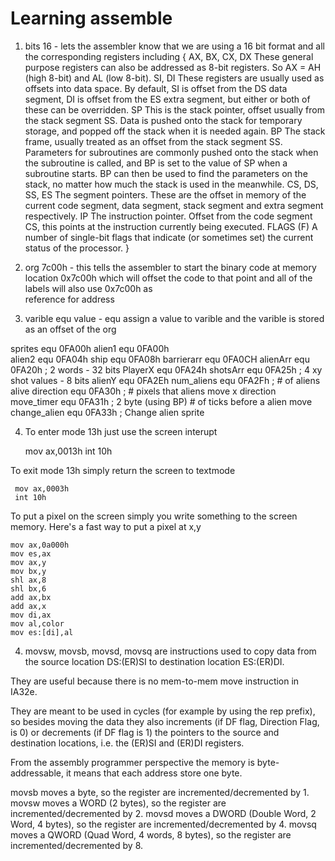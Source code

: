 # Learning assemble

1. bits 16 - lets the assembler know that we are using a 16 bit format and all the corresponding registers including {
    AX, BX, CX, DX
    These general purpose registers can also be addressed as 8-bit registers. So AX = AH (high 8-bit) and AL (low 8-bit).
    SI, DI
    These registers are usually used as offsets into data space. By default, SI is offset from the DS data segment, DI is offset from the ES extra segment, but either or both of these can be overridden.
    SP
    This is the stack pointer, offset usually from the stack segment SS. Data is pushed onto the stack for temporary storage, and popped off the stack when it is needed again.
    BP
    The stack frame, usually treated as an offset from the stack segment SS. Parameters for subroutines are commonly pushed onto the stack when the subroutine is called, and BP is set to the value of SP when a subroutine starts. BP can then be used to find the parameters on the stack, no matter how much the stack is used in the meanwhile.
    CS, DS, SS, ES
    The segment pointers. These are the offset in memory of the current code segment, data segment, stack segment and extra segment respectively.
    IP
    The instruction pointer. Offset from the code segment CS, this points at the instruction currently being executed.
    FLAGS (F)
    A number of single-bit flags that indicate (or sometimes set) the current status of the processor.
}

2. org 7c00h - this tells the assembler to start the binary code at memory location 0x7c00h which will offset the code to that point and all of the labels will also use 0x7c00h as    
    reference for address

3. varible equ value - equ assign a value to varible and the varible is stored as an offset of the org

sprites             equ 0FA00h
alien1              equ 0FA00h  
alien2              equ 0FA04h
ship                equ 0FA08h
barrierarr          equ 0FA0CH
alienArr            equ 0FA20h  ; 2 words - 32 bits
PlayerX             equ 0FA24h
shotsArr            equ 0FA25h  ; 4 xy shot values - 8 bits
alienY              equ 0FA2Eh
num_aliens          equ 0FA2Fh  ; # of aliens alive
direction           equ 0FA30h  ; # pixels that aliens move x direction
move_timer          equ 0FA31h  ; 2 byte (using BP) # of ticks before a alien     move
change_alien        equ 0FA33h  ; Change alien sprite


4. To enter mode 13h just use the screen interupt

     mov ax,0013h 
     int 10h

To exit mode 13h simply return the screen to textmode

     mov ax,0003h 
     int 10h

To put a pixel on the screen simply you write something to the screen memory. 
Here's a fast way to put a pixel at x,y

    mov ax,0a000h 
    mov es,ax 
    mov ax,y 
    mov bx,y 
    shl ax,8 
    shl bx,6 
    add ax,bx 
    add ax,x 
    mov di,ax 
    mov al,color 
    mov es:[di],al

4. movsw, movsb, movsd, movsq are instructions used to copy data from the source location DS:(ER)SI to destination location ES:(ER)DI.

They are useful because there is no mem-to-mem move instruction in IA32e.

They are meant to be used in cycles (for example by using the rep prefix), so besides moving the data they also increments (if DF flag, Direction Flag, is 0) or decrements (if DF flag is 1) the pointers to the source and destination locations, i.e. the (ER)SI and (ER)DI registers.

From the assembly programmer perspective the memory is byte-addressable, it means that each address store one byte.

movsb moves a byte, so the register are incremented/decremented by 1.
movsw moves a WORD (2 bytes), so the register are incremented/decremented by 2.
movsd moves a DWORD (Double Word, 2 Word, 4 bytes), so the register are incremented/decremented by 4.
movsq moves a QWORD (Quad Word, 4 words, 8 bytes), so the register are incremented/decremented by 8.